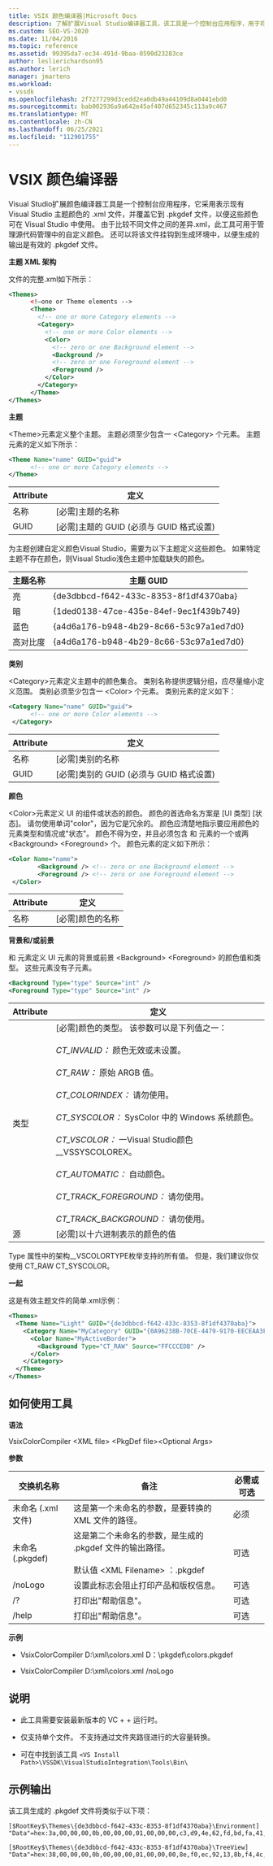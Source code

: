 ```yaml
---
title: VSIX 颜色编译器|Microsoft Docs
description: 了解扩展Visual Studio编译器工具，该工具是一个控制台应用程序，用于将主题Visual Studio颜色覆盖到 .pkgdef 文件中。
ms.custom: SEO-VS-2020
ms.date: 11/04/2016
ms.topic: reference
ms.assetid: 99395da7-ec34-491d-9baa-0590d23283ce
author: leslierichardson95
ms.author: lerich
manager: jmartens
ms.workload:
- vssdk
ms.openlocfilehash: 2f7277299d3cedd2ea0db49a44109d8a0441ebd0
ms.sourcegitcommit: bab002936a9a642e45af407d652345c113a9c467
ms.translationtype: MT
ms.contentlocale: zh-CN
ms.lasthandoff: 06/25/2021
ms.locfileid: "112901755"
---
```

# <a name="vsix-color-compiler"></a>VSIX 颜色编译器
Visual Studio扩展颜色编译器工具是一个控制台应用程序，它采用表示现有 Visual Studio 主题颜色的 .xml 文件，并覆盖它到 .pkgdef 文件，以便这些颜色可在 Visual Studio 中使用。 由于比较不同文件之间的差异.xml，此工具可用于管理源代码管理中的自定义颜色。 还可以将该文件挂钩到生成环境中，以便生成的输出是有效的 .pkgdef 文件。

 **主题 XML 架构**

 文件的完整.xml如下所示：

```xml
<Themes>
      <!—one or Theme elements -->
      <Theme>
        <!-- one or more Category elements -->
        <Category>
          <!-- one or more Color elements -->
          <Color>
            <!-- zero or one Background element -->
            <Background />
            <!-- zero or one Foreground element -->
            <Foreground />
          </Color>
        </Category>
      </Theme>
</Themes>
```

 **主题**

 \<Theme>元素定义整个主题。 主题必须至少包含一 \<Category> 个元素。 主题元素的定义如下所示：

```xml
<Theme Name="name" GUID="guid">
      <!-- one or more Category elements -->
</Theme>
```

|**Attribute**|**定义**|
|-|-|
|名称|[必需]主题的名称|
|GUID|[必需]主题的 GUID (必须与 GUID 格式设置) |

 为主题创建自定义颜色Visual Studio，需要为以下主题定义这些颜色。 如果特定主题不存在颜色，则Visual Studio浅色主题中加载缺失的颜色。

|**主题名称**|**主题 GUID**|
|-|-|
|亮|{de3dbbcd-f642-433c-8353-8f1df4370aba}|
|暗|{1ded0138-47ce-435e-84ef-9ec1f439b749}|
|蓝色|{a4d6a176-b948-4b29-8c66-53c97a1ed7d0}|
|高对比度|{a4d6a176-b948-4b29-8c66-53c97a1ed7d0}|

 **类别**

 \<Category>元素定义主题中的颜色集合。 类别名称提供逻辑分组，应尽量缩小定义范围。 类别必须至少包含一 \<Color> 个元素。 类别元素的定义如下：

```xml
<Category Name="name" GUID="guid">
      <!-- one or more Color elements -->
 </Category>
```

|**Attribute**|**定义**|
|-|-|
|名称|[必需]类别的名称|
|GUID|[必需]类别的 GUID (必须与 GUID 格式设置) |

 **颜色**

 \<Color>元素定义 UI 的组件或状态的颜色。 颜色的首选命名方案是 [UI 类型] [状态]。 请勿使用单词"color"，因为它是冗余的。 颜色应清楚地指示要应用颜色的元素类型和情况或"状态"。 颜色不得为空，并且必须包含 和 元素的一个或两 \<Background> \<Foreground> 个。 颜色元素的定义如下所示：

```xml
<Color Name="name">
        <Background /> <!-- zero or one Background element -->
        <Foreground /> <!-- zero or one Foreground element -->
 </Color>
```

|**Attribute**|**定义**|
|-|-|
|名称|[必需]颜色的名称|

 **背景和/或前景**

 和 元素定义 UI 元素的背景或前景 \<Background> \<Foreground> 的颜色值和类型。 这些元素没有子元素。

```xml
<Background Type="type" Source="int" />
<Foreground Type="type" Source="int" />
```

|**Attribute**|**定义**|
|-|-|
|类型|[必需]颜色的类型。 该参数可以是下列值之一：<br /><br /> *CT_INVALID：* 颜色无效或未设置。<br /><br /> *CT_RAW：* 原始 ARGB 值。<br /><br /> *CT_COLORINDEX：* 请勿使用。<br /><br /> *CT_SYSCOLOR：* SysColor 中的 Windows 系统颜色。<br /><br /> *CT_VSCOLOR：* 一Visual Studio颜色__VSSYSCOLOREX。<br /><br /> *CT_AUTOMATIC：* 自动颜色。<br /><br /> *CT_TRACK_FOREGROUND：* 请勿使用。<br /><br /> *CT_TRACK_BACKGROUND：* 请勿使用。|
|源|[必需]以十六进制表示的颜色的值|

 Type 属性中的架构__VSCOLORTYPE枚举支持的所有值。 但是，我们建议你仅使用 CT_RAW CT_SYSCOLOR。

 **一起**

 这是有效主题文件的简单.xml示例：

```xml
<Themes>
  <Theme Name="Light" GUID="{de3dbbcd-f642-433c-8353-8f1df4370aba}">
    <Category Name="MyCategory" GUID="{0A96238B-70CE-4479-9170-EECEAA3FCD58}">
      <Color Name="MyActiveBorder">
        <Background Type="CT_RAW" Source="FFCCCEDB" />
      </Color>
    </Category>
  </Theme>
</Themes>
```

## <a name="how-to-use-the-tool"></a>如何使用工具
 **语法**

 VsixColorCompiler \<XML file> \<PkgDef file>\<Optional Args>

 **参数**

|**交换机名称**|**备注**|**必需或可选**|
|-|-|-|
|未命名 (.xml文件) |这是第一个未命名的参数，是要转换的 XML 文件的路径。|必须|
|未命名 (.pkgdef) |这是第二个未命名的参数，是生成的 .pkgdef 文件的输出路径。<br /><br /> 默认值 \<XML Filename> ：.pkgdef|可选|
|/noLogo|设置此标志会阻止打印产品和版权信息。|可选|
|/?|打印出"帮助信息"。|可选|
|/help|打印出"帮助信息"。|可选|

 **示例**

- VsixColorCompiler D:\xml\colors.xml D：\pkgdef\colors.pkgdef

- VsixColorCompiler D:\xml\colors.xml /noLogo

## <a name="notes"></a>说明

- 此工具需要安装最新版本的 VC + + 运行时。

- 仅支持单个文件。 不支持通过文件夹路径进行的大容量转换。

- 可在中找到该工具 `<VS Install Path>\VSSDK\VisualStudioIntegration\Tools\Bin\`

## <a name="sample-output"></a>示例输出
 该工具生成的 .pkgdef 文件将类似于以下项：

```
[$RootKey$\Themes\{de3dbbcd-f642-433c-8353-8f1df4370aba}\Environment]
"Data"=hex:3a,00,00,00,0b,00,00,00,01,00,00,00,c3,d9,4e,62,fd,bd,fa,41,96,c3,7c,82,4e,a3,2e,3d,01,00,00,00,0c,00,00,00,41,63,74,69,76,65,42,6f,72,64,65,72,01,cc,ce,db,ff,01,33,31,24,ff

[$RootKey$\Themes\{de3dbbcd-f642-433c-8353-8f1df4370aba}\TreeView]
"Data"=hex:38,00,00,00,0b,00,00,00,01,00,00,00,8e,f0,ec,92,13,8b,f4,4c,99,e9,ae,26,92,38,21,85,01,00,00,00,0a,00,00,00,42,61,63,6b,67,72,6f,75,6e,64,01,f5,f5,f5,ff,01,1e,1e,1e,ff
```
